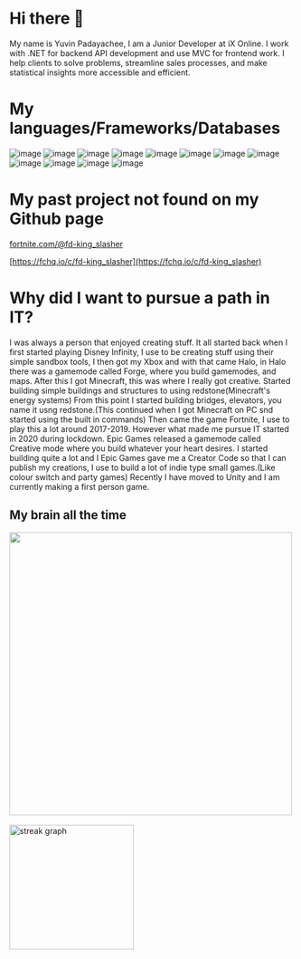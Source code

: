 # Hi there 👋
My name is Yuvin Padayachee, I am a Junior Developer at iX Online. I work with .NET for backend API development and use MVC for frontend work. I help clients to solve problems, streamline sales processes, and make statistical insights more accessible and efficient.

# My languages/Frameworks/Databases

![image](https://github.com/Yuvin15/Yuvin15/assets/101713793/036984b4-243d-43d2-890e-033171a850a5)
![image](https://github.com/Yuvin15/Yuvin15/assets/101713793/006bfe3d-559c-4fb2-9989-bfbac4ff92eb)
![image](https://github.com/Yuvin15/Yuvin15/assets/101713793/06ee0f83-55dc-49e1-86d3-035b7c5855d6)
![image](https://github.com/Yuvin15/Yuvin15/assets/101713793/a9cdbc47-5968-4ae2-ba97-2fea2b94cf41)
![image](https://github.com/Yuvin15/Yuvin15/assets/101713793/e661860a-8363-4b6e-a259-35900b9229f6)
![image](https://github.com/Yuvin15/Yuvin15/assets/101713793/67503dc2-18c4-4b8a-b2a1-6638cbbff238)
![image](https://github.com/Yuvin15/Yuvin15/assets/101713793/798abbb9-7102-439e-ab7c-a70ea8fbdf3d)
![image](https://github.com/Yuvin15/Yuvin15/assets/101713793/0d21c7ab-d0d4-462b-ab4c-2c037068386d)
![image](https://github.com/Yuvin15/Yuvin15/assets/101713793/7b0aca21-bbf7-4d6f-9ae5-2ac9835ddc20)
![image](https://github.com/Yuvin15/Yuvin15/assets/101713793/5bf0ab36-5645-443f-b5b7-9a78a1fb33f8)
![image](https://github.com/Yuvin15/Yuvin15/assets/101713793/dc387b99-8901-49cb-97fd-9af21c76d138)
![image](https://github.com/Yuvin15/Yuvin15/assets/101713793/e5815ed6-e0a9-4515-bcaf-cafdf1e05583)

# My past project not found on my Github page
[fortnite.com/@fd-king_slasher](https://www.fortnite.com/@fd-king_slasher)

[https://fchq.io/c/fd-king_slasher](https://fchq.io/c/fd-king_slasher)

# Why did I want to pursue a path in IT?
I was always a person that enjoyed creating stuff. It all started back when I first started playing Disney Infinity, I use to be creating stuff using their simple sandbox tools, I then got my Xbox and with that came Halo, in Halo there was a gamemode called Forge, where you build gamemodes, and maps. After this I got Minecraft, this was where I really got creative. Started building simple buildings and structures to using redstone(Minecraft's energy systems) From this point I started building bridges, elevators, you name it usng redstone.(This continued when I got Minecraft on PC snd started using the built in commands) Then came the game Fortnite, I use to play this a lot around 2017-2019. However what made me pursue IT started in 2020 during lockdown. Epic Games released a gamemode called Creative mode where you build whatever your heart desires. I started building quite a lot and I Epic Games gave me a Creator Code so that I can publish my creations, I use to build a lot of indie type small games.(Like colour switch and party games) Recently I have moved to Unity and I am currently making a first person game. 

## My brain all the time
<img src="https://github.com/Anmol-Baranwal/Cool-GIFs-For-GitHub/assets/74038190/ff1b5f32-9420-4dde-b2b9-ed2c0aa17459" width="500">
<br><br>

<img src="https://streak-stats.demolab.com?user=Yuvin15&locale=en&mode=daily&theme=dark&hide_border=false&border_radius=5&order=3" height="220" alt="streak graph"  />

<!-- 
**Yuvin15/Yuvin15** is a ✨ _special_ ✨ repository because its `README.md` (this file) appears on your GitHub profile.

Here are some ideas to get you started:

- 🔭 I’m currently working on ...
- 🌱 I’m currently learning ...
- 👯 I’m looking to collaborate on ...
- 🤔 I’m looking for help with ...
- 💬 Ask me about ...
- 📫 How to reach me: ...
- 😄 Pronouns: ...
- ⚡ Fun fact: ...
-->
